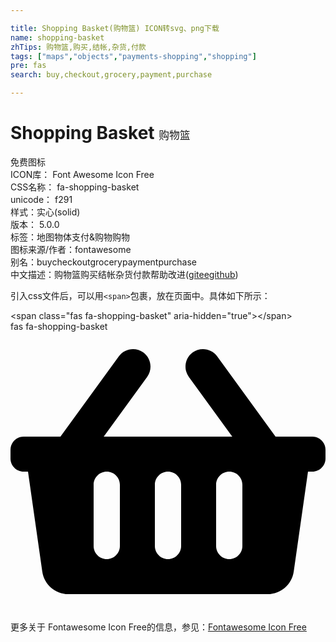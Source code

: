 ```yaml
---

title: Shopping Basket(购物篮) ICON转svg、png下载
name: shopping-basket
zhTips: 购物篮,购买,结帐,杂货,付款
tags: ["maps","objects","payments-shopping","shopping"]
pre: fas
search: buy,checkout,grocery,payment,purchase

---
```


# Shopping Basket  <small style="font-size: 60%;font-weight: 100">购物篮</small>


<div class="detail-page">
<p>
<span><span class="badge-success badge">免费图标</span> </span>
<br/>
<span>
ICON库：
<span class="badge-secondary badge">Font Awesome Icon Free</span> 
</span>
<br/>
<span>
CSS名称：
<span class="badge-secondary badge">fa-shopping-basket</span> 
</span>
<br/>
<span>
unicode：
<span class="badge-secondary badge">f291</span> 
<copy-btn content='f291' btn-title=""></copy-btn>
<copy-btn :content='String.fromCodePoint(parseInt("f291", 16))' btn-title="复制U"></copy-btn>
</span><br/><span>样式：<span class="badge-light badge">实心(solid)</span></span>
<br/>
<span>
版本：
<span class="badge-secondary badge">5.0.0</span> 
</span><br/><span>标签：<span class="badge-light badge"><router-link to="/tags/maps.html">地图</router-link></span><span class="badge-light badge"><router-link to="/tags/objects.html">物体</router-link></span><span class="badge-light badge"><router-link to="/tags/payments-shopping.html">支付&购物</router-link></span><span class="badge-light badge"><router-link to="/tags/shopping.html">购物</router-link></span></span>
<br/>
<span>图标来源/作者：<span class="badge-light badge">fontawesome</span></span> 
<br/>
<span>别名：<span class="badge-light badge">buy</span><span class="badge-light badge">checkout</span><span class="badge-light badge">grocery</span><span class="badge-light badge">payment</span><span class="badge-light badge">purchase</span></span><br/><span class="zh-detail">中文描述：<span class="badge-primary badge">购物篮</span><span class="badge-primary badge">购买</span><span class="badge-primary badge">结帐</span><span class="badge-primary badge">杂货</span><span class="badge-primary badge">付款</span><span class="help-link"><span>帮助改进</span>(<a href="https://gitee.com/liuwave/icon-helper/edit/master/json/fontawesome/solid/shopping-basket.json" target="_blank" rel="noopener noreferrer">gitee</a><a href="https://github.com/liuwave/icon-helper/edit/master/json/fontawesome/solid/shopping-basket.json" target="_blank" rel="noopener noreferrer">github</a></span>)</span><br/>
</p>
</div>
<div class="alert alert-dark">
  <i class="fas fa-shopping-basket fa-xs"></i>
  <i class="fas fa-shopping-basket fa-sm"></i>
  <i class="fas fa-shopping-basket fa-lg"></i>
  <i class="fas fa-shopping-basket fa-2x"></i>
  <i class="fas fa-shopping-basket fa-3x"></i>
  <i class="fas fa-shopping-basket fa-5x"></i>
  <i class="fas fa-shopping-basket fa-7x"></i>
</div>
<div>
  <p>引入css文件后，可以用<code>&lt;span&gt;</code>包裹，放在页面中。具体如下所示：    
  </p>
  <div class="alert alert-primary" style="font-size: 14px">
    &lt;span class="fas fa-shopping-basket" aria-hidden="true"&gt;&lt;/span&gt;
    <copy-btn content='<span class="fas fa-shopping-basket" aria-hidden="true"></span>'></copy-btn>
  </div>
  <div class="alert alert-secondary">
    <i class="fas fa-shopping-basket"
    style="font-size: 24px"
    aria-hidden="true"></i> fas fa-shopping-basket
    <copy-btn content="fas fa-shopping-basket" btn-title="复制图标名称"></copy-btn>
  </div>
</div>
<div id="svg" class="svg-wrap">
<svg xmlns="http://www.w3.org/2000/svg" viewBox="0 0 576 512"><path d="M576 216v16c0 13.255-10.745 24-24 24h-8l-26.113 182.788C514.509 462.435 494.257 480 470.37 480H105.63c-23.887 0-44.139-17.565-47.518-41.212L32 256h-8c-13.255 0-24-10.745-24-24v-16c0-13.255 10.745-24 24-24h67.341l106.78-146.821c10.395-14.292 30.407-17.453 44.701-7.058 14.293 10.395 17.453 30.408 7.058 44.701L170.477 192h235.046L326.12 82.821c-10.395-14.292-7.234-34.306 7.059-44.701 14.291-10.395 34.306-7.235 44.701 7.058L484.659 192H552c13.255 0 24 10.745 24 24zM312 392V280c0-13.255-10.745-24-24-24s-24 10.745-24 24v112c0 13.255 10.745 24 24 24s24-10.745 24-24zm112 0V280c0-13.255-10.745-24-24-24s-24 10.745-24 24v112c0 13.255 10.745 24 24 24s24-10.745 24-24zm-224 0V280c0-13.255-10.745-24-24-24s-24 10.745-24 24v112c0 13.255 10.745 24 24 24s24-10.745 24-24z"/></svg>
</div>
<detail full-name='fa-shopping-basket'></detail>
    
<div><p>更多关于  Fontawesome Icon Free的信息，参见：<a target="_blank" href="https://iconhelper.cn/fontawesome.html">Fontawesome Icon Free</a>
</p></div>
